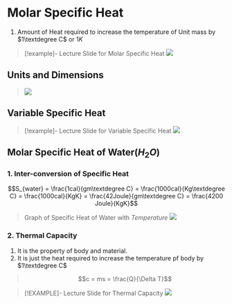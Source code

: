 # Molar Specific Heat
1. Amount of Heat required to increase the temperature of Unit mass by $1\textdegree C$ or $1K$

>[!example]- Lecture Slide for Molar Specific Heat
>![](https://i.imgur.com/R8CjTjD.png)

## Units and Dimensions
>![](https://i.imgur.com/NJfCwTA.png)

## Variable Specific Heat
>[!example]- Lecture Slide for Variable Specific Heat
>![](https://i.imgur.com/h9f5YWO.png)
## Molar Specific Heat of Water$(H_2O)$
### 1. Inter-conversion of Specific Heat
$$S_{water} = \frac{1cal}{gm\textdegree C} = \frac{1000cal}{Kg\textdegree C} = \frac{1000cal}{KgK} = \frac{42Joule}{gm\textdegree C} = \frac{4200 Joule}{KgK}$$

>Graph of Specific Heat of Water with $Temperature$
>![](https://i.imgur.com/DPcrqg7.png)

### 2. Thermal Capacity
1. It is the property of body and material.
2. It is just the heat required to increase the temperature pf body by $1\textdegree C$

> $$c = ms = \frac{Q}{\Delta T}$$

>[!EXAMPLE]- Lecture Slide for Thermal Capacity
>![](https://i.imgur.com/OxeaWEN.png)


